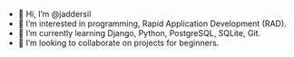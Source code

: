- 👋 Hi, I’m @jaddersil
- 👀 I’m interested in programming, Rapid Application Development (RAD).
- 🌱 I’m currently learning Django, Python, PostgreSQL, SQLite, Git.
- 💞️ I’m looking to collaborate on projects for beginners.

<!---
jaddersil/jaddersil is a ✨ special ✨ repository because its `README.md` (this file) appears on your GitHub profile.
You can click the Preview link to take a look at your changes.
--->
